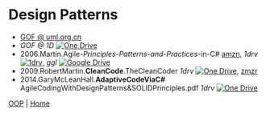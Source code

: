 # Design Patterns

+ [GOF @ uml.org.cn](http://www.uml.org.cn/c%2B%2B/pdf/DesignPatterns.pdf)
+ _GOF @ 1D_ 
[![One Drive](https://img.shields.io/badge/One-Drive-blue.svg)](https://onedrive.live.com/embed?cid=B3A4DB2490C51CCD&resid=B3A4DB2490C51CCD%21204872&authkey=AKfwgSPY2ruy_fE&em=2)
+ 2006.Martin.Agile-_Principles-Patterns-and-Practices_-in-C# 
[amzn](https://www.amazon.com/Software-Development-Principles-Patterns-Practices/dp/0135974445/ref=pd_sim_14_68?_encoding=UTF8&pd_rd_i=0135974445&pd_rd_r=7T6NVGV6TN7BKEPAGYFA&pd_rd_w=6auH8&pd_rd_wg=Fmfw0&psc=1&refRID=7T6NVGV6TN7BKEPAGYFA), 
_1drv_ [![1drv](https://img.shields.io/badge/One-Drive-blue.svg)](https://1drv.ms/b/s!As0cxZAk26SzjMBj27rFtllAXj94MA), 
_ggl_ [![Google Drive](https://img.shields.io/badge/Google-Drive-yellowgreen.svg)](https://drive.google.com/file/d/0B1MnZ9g9oqoGcHZJb1V0SE5MbUk/view)
+ 2009.RobertMartin.**CleanCode**.TheCleanCoder 
_1drv_ [![One Drive](https://img.shields.io/badge/One-Drive-blue.svg)](https://1drv.ms/b/s!As0cxZAk26SzjMBlBlVms2yt1BNEmw),
[zmzr](http://www.zamzar.com/downloadFile.php?uid=5ed5c155d37c9657b52057ef714ecbd8-e8ecc61e6b71891&targetID=2W6cmbYLK6PeQg8I_YVC7YF_Zl9Ha9CEEp&fileID=p1bdlodh7rjcjao1gh719at5hr4.pdf) 
+ 2014.GaryMcLeanHall.**AdaptiveCodeViaC#**
AgileCodingWithDesignPatterns&SOLIDPrinciples.pdf 
_1drv_ [![One Drive](https://img.shields.io/badge/One-Drive-blue.svg)](https://1drv.ms/b/s!As0cxZAk26SzjMBkKTmSTUTNMbHu2g)


[OOP](../OOP.md) | [Home](https://github.com/illegitimis/Tutorial/)
